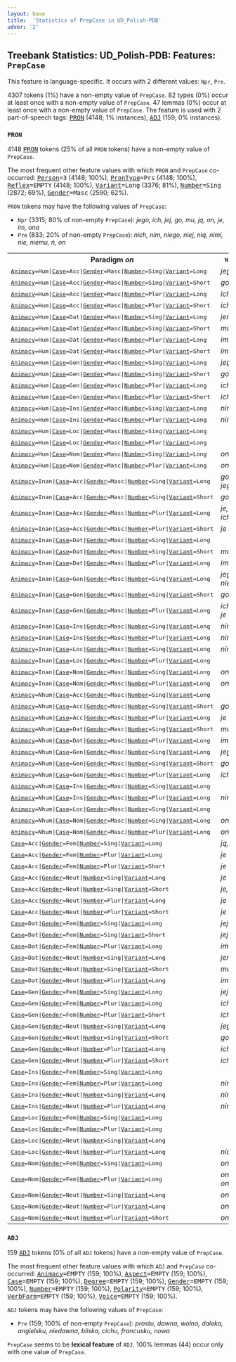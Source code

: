 ```yaml
---
layout: base
title:  'Statistics of PrepCase in UD_Polish-PDB'
udver: '2'
---
```


## Treebank Statistics: UD_Polish-PDB: Features: `PrepCase`

This feature is language-specific.
It occurs with 2 different values: `Npr`, `Pre`.

4307 tokens (1%) have a non-empty value of `PrepCase`.
82 types (0%) occur at least once with a non-empty value of `PrepCase`.
47 lemmas (0%) occur at least once with a non-empty value of `PrepCase`.
The feature is used with 2 part-of-speech tags: <tt><a href="pl_pdb-pos-PRON.html">PRON</a></tt> (4148; 1% instances), <tt><a href="pl_pdb-pos-ADJ.html">ADJ</a></tt> (159; 0% instances).

### `PRON`

4148 <tt><a href="pl_pdb-pos-PRON.html">PRON</a></tt> tokens (25% of all `PRON` tokens) have a non-empty value of `PrepCase`.

The most frequent other feature values with which `PRON` and `PrepCase` co-occurred: <tt><a href="pl_pdb-feat-Person.html">Person</a></tt><tt>=3</tt> (4148; 100%), <tt><a href="pl_pdb-feat-PronType.html">PronType</a></tt><tt>=Prs</tt> (4148; 100%), <tt><a href="pl_pdb-feat-Reflex.html">Reflex</a></tt><tt>=EMPTY</tt> (4148; 100%), <tt><a href="pl_pdb-feat-Variant.html">Variant</a></tt><tt>=Long</tt> (3376; 81%), <tt><a href="pl_pdb-feat-Number.html">Number</a></tt><tt>=Sing</tt> (2872; 69%), <tt><a href="pl_pdb-feat-Gender.html">Gender</a></tt><tt>=Masc</tt> (2590; 62%).

`PRON` tokens may have the following values of `PrepCase`:

* `Npr` (3315; 80% of non-empty `PrepCase`): <em>jego, ich, jej, go, mu, ją, on, je, im, ona</em>
* `Pre` (833; 20% of non-empty `PrepCase`): <em>nich, nim, niego, niej, nią, nimi, nie, niemu, ń, on</em>

<table>
  <tr><th>Paradigm <i>on</i></th><th><tt>Npr</tt></th><th><tt>Pre</tt></th></tr>
  <tr><td><tt><tt><a href="pl_pdb-feat-Animacy.html">Animacy</a></tt><tt>=Hum</tt>|<tt><a href="pl_pdb-feat-Case.html">Case</a></tt><tt>=Acc</tt>|<tt><a href="pl_pdb-feat-Gender.html">Gender</a></tt><tt>=Masc</tt>|<tt><a href="pl_pdb-feat-Number.html">Number</a></tt><tt>=Sing</tt>|<tt><a href="pl_pdb-feat-Variant.html">Variant</a></tt><tt>=Long</tt></tt></td><td><em>jego</em></td><td><em>niego</em></td></tr>
  <tr><td><tt><tt><a href="pl_pdb-feat-Animacy.html">Animacy</a></tt><tt>=Hum</tt>|<tt><a href="pl_pdb-feat-Case.html">Case</a></tt><tt>=Acc</tt>|<tt><a href="pl_pdb-feat-Gender.html">Gender</a></tt><tt>=Masc</tt>|<tt><a href="pl_pdb-feat-Number.html">Number</a></tt><tt>=Sing</tt>|<tt><a href="pl_pdb-feat-Variant.html">Variant</a></tt><tt>=Short</tt></tt></td><td><em>go</em></td><td><em>ń</em></td></tr>
  <tr><td><tt><tt><a href="pl_pdb-feat-Animacy.html">Animacy</a></tt><tt>=Hum</tt>|<tt><a href="pl_pdb-feat-Case.html">Case</a></tt><tt>=Acc</tt>|<tt><a href="pl_pdb-feat-Gender.html">Gender</a></tt><tt>=Masc</tt>|<tt><a href="pl_pdb-feat-Number.html">Number</a></tt><tt>=Plur</tt>|<tt><a href="pl_pdb-feat-Variant.html">Variant</a></tt><tt>=Long</tt></tt></td><td><em>ich</em></td><td><em>nich</em></td></tr>
  <tr><td><tt><tt><a href="pl_pdb-feat-Animacy.html">Animacy</a></tt><tt>=Hum</tt>|<tt><a href="pl_pdb-feat-Case.html">Case</a></tt><tt>=Acc</tt>|<tt><a href="pl_pdb-feat-Gender.html">Gender</a></tt><tt>=Masc</tt>|<tt><a href="pl_pdb-feat-Number.html">Number</a></tt><tt>=Plur</tt>|<tt><a href="pl_pdb-feat-Variant.html">Variant</a></tt><tt>=Short</tt></tt></td><td><em>ich</em></td><td></td></tr>
  <tr><td><tt><tt><a href="pl_pdb-feat-Animacy.html">Animacy</a></tt><tt>=Hum</tt>|<tt><a href="pl_pdb-feat-Case.html">Case</a></tt><tt>=Dat</tt>|<tt><a href="pl_pdb-feat-Gender.html">Gender</a></tt><tt>=Masc</tt>|<tt><a href="pl_pdb-feat-Number.html">Number</a></tt><tt>=Sing</tt>|<tt><a href="pl_pdb-feat-Variant.html">Variant</a></tt><tt>=Long</tt></tt></td><td><em>jemu</em></td><td><em>niemu</em></td></tr>
  <tr><td><tt><tt><a href="pl_pdb-feat-Animacy.html">Animacy</a></tt><tt>=Hum</tt>|<tt><a href="pl_pdb-feat-Case.html">Case</a></tt><tt>=Dat</tt>|<tt><a href="pl_pdb-feat-Gender.html">Gender</a></tt><tt>=Masc</tt>|<tt><a href="pl_pdb-feat-Number.html">Number</a></tt><tt>=Sing</tt>|<tt><a href="pl_pdb-feat-Variant.html">Variant</a></tt><tt>=Short</tt></tt></td><td><em>mu</em></td><td></td></tr>
  <tr><td><tt><tt><a href="pl_pdb-feat-Animacy.html">Animacy</a></tt><tt>=Hum</tt>|<tt><a href="pl_pdb-feat-Case.html">Case</a></tt><tt>=Dat</tt>|<tt><a href="pl_pdb-feat-Gender.html">Gender</a></tt><tt>=Masc</tt>|<tt><a href="pl_pdb-feat-Number.html">Number</a></tt><tt>=Plur</tt>|<tt><a href="pl_pdb-feat-Variant.html">Variant</a></tt><tt>=Long</tt></tt></td><td><em>im</em></td><td><em>nim</em></td></tr>
  <tr><td><tt><tt><a href="pl_pdb-feat-Animacy.html">Animacy</a></tt><tt>=Hum</tt>|<tt><a href="pl_pdb-feat-Case.html">Case</a></tt><tt>=Dat</tt>|<tt><a href="pl_pdb-feat-Gender.html">Gender</a></tt><tt>=Masc</tt>|<tt><a href="pl_pdb-feat-Number.html">Number</a></tt><tt>=Plur</tt>|<tt><a href="pl_pdb-feat-Variant.html">Variant</a></tt><tt>=Short</tt></tt></td><td><em>im</em></td><td></td></tr>
  <tr><td><tt><tt><a href="pl_pdb-feat-Animacy.html">Animacy</a></tt><tt>=Hum</tt>|<tt><a href="pl_pdb-feat-Case.html">Case</a></tt><tt>=Gen</tt>|<tt><a href="pl_pdb-feat-Gender.html">Gender</a></tt><tt>=Masc</tt>|<tt><a href="pl_pdb-feat-Number.html">Number</a></tt><tt>=Sing</tt>|<tt><a href="pl_pdb-feat-Variant.html">Variant</a></tt><tt>=Long</tt></tt></td><td><em>jego</em></td><td><em>niego</em></td></tr>
  <tr><td><tt><tt><a href="pl_pdb-feat-Animacy.html">Animacy</a></tt><tt>=Hum</tt>|<tt><a href="pl_pdb-feat-Case.html">Case</a></tt><tt>=Gen</tt>|<tt><a href="pl_pdb-feat-Gender.html">Gender</a></tt><tt>=Masc</tt>|<tt><a href="pl_pdb-feat-Number.html">Number</a></tt><tt>=Sing</tt>|<tt><a href="pl_pdb-feat-Variant.html">Variant</a></tt><tt>=Short</tt></tt></td><td><em>go</em></td><td></td></tr>
  <tr><td><tt><tt><a href="pl_pdb-feat-Animacy.html">Animacy</a></tt><tt>=Hum</tt>|<tt><a href="pl_pdb-feat-Case.html">Case</a></tt><tt>=Gen</tt>|<tt><a href="pl_pdb-feat-Gender.html">Gender</a></tt><tt>=Masc</tt>|<tt><a href="pl_pdb-feat-Number.html">Number</a></tt><tt>=Plur</tt>|<tt><a href="pl_pdb-feat-Variant.html">Variant</a></tt><tt>=Long</tt></tt></td><td><em>ich</em></td><td><em>nich</em></td></tr>
  <tr><td><tt><tt><a href="pl_pdb-feat-Animacy.html">Animacy</a></tt><tt>=Hum</tt>|<tt><a href="pl_pdb-feat-Case.html">Case</a></tt><tt>=Gen</tt>|<tt><a href="pl_pdb-feat-Gender.html">Gender</a></tt><tt>=Masc</tt>|<tt><a href="pl_pdb-feat-Number.html">Number</a></tt><tt>=Plur</tt>|<tt><a href="pl_pdb-feat-Variant.html">Variant</a></tt><tt>=Short</tt></tt></td><td><em>ich</em></td><td></td></tr>
  <tr><td><tt><tt><a href="pl_pdb-feat-Animacy.html">Animacy</a></tt><tt>=Hum</tt>|<tt><a href="pl_pdb-feat-Case.html">Case</a></tt><tt>=Ins</tt>|<tt><a href="pl_pdb-feat-Gender.html">Gender</a></tt><tt>=Masc</tt>|<tt><a href="pl_pdb-feat-Number.html">Number</a></tt><tt>=Sing</tt>|<tt><a href="pl_pdb-feat-Variant.html">Variant</a></tt><tt>=Long</tt></tt></td><td><em>nim</em></td><td><em>nim</em></td></tr>
  <tr><td><tt><tt><a href="pl_pdb-feat-Animacy.html">Animacy</a></tt><tt>=Hum</tt>|<tt><a href="pl_pdb-feat-Case.html">Case</a></tt><tt>=Ins</tt>|<tt><a href="pl_pdb-feat-Gender.html">Gender</a></tt><tt>=Masc</tt>|<tt><a href="pl_pdb-feat-Number.html">Number</a></tt><tt>=Plur</tt>|<tt><a href="pl_pdb-feat-Variant.html">Variant</a></tt><tt>=Long</tt></tt></td><td><em>nimi</em></td><td><em>nimi</em></td></tr>
  <tr><td><tt><tt><a href="pl_pdb-feat-Animacy.html">Animacy</a></tt><tt>=Hum</tt>|<tt><a href="pl_pdb-feat-Case.html">Case</a></tt><tt>=Loc</tt>|<tt><a href="pl_pdb-feat-Gender.html">Gender</a></tt><tt>=Masc</tt>|<tt><a href="pl_pdb-feat-Number.html">Number</a></tt><tt>=Sing</tt>|<tt><a href="pl_pdb-feat-Variant.html">Variant</a></tt><tt>=Long</tt></tt></td><td></td><td><em>nim</em></td></tr>
  <tr><td><tt><tt><a href="pl_pdb-feat-Animacy.html">Animacy</a></tt><tt>=Hum</tt>|<tt><a href="pl_pdb-feat-Case.html">Case</a></tt><tt>=Loc</tt>|<tt><a href="pl_pdb-feat-Gender.html">Gender</a></tt><tt>=Masc</tt>|<tt><a href="pl_pdb-feat-Number.html">Number</a></tt><tt>=Plur</tt>|<tt><a href="pl_pdb-feat-Variant.html">Variant</a></tt><tt>=Long</tt></tt></td><td></td><td><em>nich</em></td></tr>
  <tr><td><tt><tt><a href="pl_pdb-feat-Animacy.html">Animacy</a></tt><tt>=Hum</tt>|<tt><a href="pl_pdb-feat-Case.html">Case</a></tt><tt>=Nom</tt>|<tt><a href="pl_pdb-feat-Gender.html">Gender</a></tt><tt>=Masc</tt>|<tt><a href="pl_pdb-feat-Number.html">Number</a></tt><tt>=Sing</tt>|<tt><a href="pl_pdb-feat-Variant.html">Variant</a></tt><tt>=Long</tt></tt></td><td><em>on</em></td><td></td></tr>
  <tr><td><tt><tt><a href="pl_pdb-feat-Animacy.html">Animacy</a></tt><tt>=Hum</tt>|<tt><a href="pl_pdb-feat-Case.html">Case</a></tt><tt>=Nom</tt>|<tt><a href="pl_pdb-feat-Gender.html">Gender</a></tt><tt>=Masc</tt>|<tt><a href="pl_pdb-feat-Number.html">Number</a></tt><tt>=Plur</tt>|<tt><a href="pl_pdb-feat-Variant.html">Variant</a></tt><tt>=Long</tt></tt></td><td><em>oni</em></td><td></td></tr>
  <tr><td><tt><tt><a href="pl_pdb-feat-Animacy.html">Animacy</a></tt><tt>=Inan</tt>|<tt><a href="pl_pdb-feat-Case.html">Case</a></tt><tt>=Acc</tt>|<tt><a href="pl_pdb-feat-Gender.html">Gender</a></tt><tt>=Masc</tt>|<tt><a href="pl_pdb-feat-Number.html">Number</a></tt><tt>=Sing</tt>|<tt><a href="pl_pdb-feat-Variant.html">Variant</a></tt><tt>=Long</tt></tt></td><td><em>go, jego</em></td><td><em>niego</em></td></tr>
  <tr><td><tt><tt><a href="pl_pdb-feat-Animacy.html">Animacy</a></tt><tt>=Inan</tt>|<tt><a href="pl_pdb-feat-Case.html">Case</a></tt><tt>=Acc</tt>|<tt><a href="pl_pdb-feat-Gender.html">Gender</a></tt><tt>=Masc</tt>|<tt><a href="pl_pdb-feat-Number.html">Number</a></tt><tt>=Sing</tt>|<tt><a href="pl_pdb-feat-Variant.html">Variant</a></tt><tt>=Short</tt></tt></td><td><em>go</em></td><td></td></tr>
  <tr><td><tt><tt><a href="pl_pdb-feat-Animacy.html">Animacy</a></tt><tt>=Inan</tt>|<tt><a href="pl_pdb-feat-Case.html">Case</a></tt><tt>=Acc</tt>|<tt><a href="pl_pdb-feat-Gender.html">Gender</a></tt><tt>=Masc</tt>|<tt><a href="pl_pdb-feat-Number.html">Number</a></tt><tt>=Plur</tt>|<tt><a href="pl_pdb-feat-Variant.html">Variant</a></tt><tt>=Long</tt></tt></td><td><em>je, ich</em></td><td><em>nie, nich</em></td></tr>
  <tr><td><tt><tt><a href="pl_pdb-feat-Animacy.html">Animacy</a></tt><tt>=Inan</tt>|<tt><a href="pl_pdb-feat-Case.html">Case</a></tt><tt>=Acc</tt>|<tt><a href="pl_pdb-feat-Gender.html">Gender</a></tt><tt>=Masc</tt>|<tt><a href="pl_pdb-feat-Number.html">Number</a></tt><tt>=Plur</tt>|<tt><a href="pl_pdb-feat-Variant.html">Variant</a></tt><tt>=Short</tt></tt></td><td><em>je</em></td><td></td></tr>
  <tr><td><tt><tt><a href="pl_pdb-feat-Animacy.html">Animacy</a></tt><tt>=Inan</tt>|<tt><a href="pl_pdb-feat-Case.html">Case</a></tt><tt>=Dat</tt>|<tt><a href="pl_pdb-feat-Gender.html">Gender</a></tt><tt>=Masc</tt>|<tt><a href="pl_pdb-feat-Number.html">Number</a></tt><tt>=Sing</tt>|<tt><a href="pl_pdb-feat-Variant.html">Variant</a></tt><tt>=Long</tt></tt></td><td></td><td><em>niemu</em></td></tr>
  <tr><td><tt><tt><a href="pl_pdb-feat-Animacy.html">Animacy</a></tt><tt>=Inan</tt>|<tt><a href="pl_pdb-feat-Case.html">Case</a></tt><tt>=Dat</tt>|<tt><a href="pl_pdb-feat-Gender.html">Gender</a></tt><tt>=Masc</tt>|<tt><a href="pl_pdb-feat-Number.html">Number</a></tt><tt>=Sing</tt>|<tt><a href="pl_pdb-feat-Variant.html">Variant</a></tt><tt>=Short</tt></tt></td><td><em>mu</em></td><td></td></tr>
  <tr><td><tt><tt><a href="pl_pdb-feat-Animacy.html">Animacy</a></tt><tt>=Inan</tt>|<tt><a href="pl_pdb-feat-Case.html">Case</a></tt><tt>=Dat</tt>|<tt><a href="pl_pdb-feat-Gender.html">Gender</a></tt><tt>=Masc</tt>|<tt><a href="pl_pdb-feat-Number.html">Number</a></tt><tt>=Plur</tt>|<tt><a href="pl_pdb-feat-Variant.html">Variant</a></tt><tt>=Long</tt></tt></td><td><em>im</em></td><td></td></tr>
  <tr><td><tt><tt><a href="pl_pdb-feat-Animacy.html">Animacy</a></tt><tt>=Inan</tt>|<tt><a href="pl_pdb-feat-Case.html">Case</a></tt><tt>=Gen</tt>|<tt><a href="pl_pdb-feat-Gender.html">Gender</a></tt><tt>=Masc</tt>|<tt><a href="pl_pdb-feat-Number.html">Number</a></tt><tt>=Sing</tt>|<tt><a href="pl_pdb-feat-Variant.html">Variant</a></tt><tt>=Long</tt></tt></td><td><em>jego, niego</em></td><td><em>niego</em></td></tr>
  <tr><td><tt><tt><a href="pl_pdb-feat-Animacy.html">Animacy</a></tt><tt>=Inan</tt>|<tt><a href="pl_pdb-feat-Case.html">Case</a></tt><tt>=Gen</tt>|<tt><a href="pl_pdb-feat-Gender.html">Gender</a></tt><tt>=Masc</tt>|<tt><a href="pl_pdb-feat-Number.html">Number</a></tt><tt>=Sing</tt>|<tt><a href="pl_pdb-feat-Variant.html">Variant</a></tt><tt>=Short</tt></tt></td><td><em>go</em></td><td><em>ń</em></td></tr>
  <tr><td><tt><tt><a href="pl_pdb-feat-Animacy.html">Animacy</a></tt><tt>=Inan</tt>|<tt><a href="pl_pdb-feat-Case.html">Case</a></tt><tt>=Gen</tt>|<tt><a href="pl_pdb-feat-Gender.html">Gender</a></tt><tt>=Masc</tt>|<tt><a href="pl_pdb-feat-Number.html">Number</a></tt><tt>=Plur</tt>|<tt><a href="pl_pdb-feat-Variant.html">Variant</a></tt><tt>=Long</tt></tt></td><td><em>ich, je</em></td><td><em>nich</em></td></tr>
  <tr><td><tt><tt><a href="pl_pdb-feat-Animacy.html">Animacy</a></tt><tt>=Inan</tt>|<tt><a href="pl_pdb-feat-Case.html">Case</a></tt><tt>=Ins</tt>|<tt><a href="pl_pdb-feat-Gender.html">Gender</a></tt><tt>=Masc</tt>|<tt><a href="pl_pdb-feat-Number.html">Number</a></tt><tt>=Sing</tt>|<tt><a href="pl_pdb-feat-Variant.html">Variant</a></tt><tt>=Long</tt></tt></td><td><em>nim</em></td><td><em>nim</em></td></tr>
  <tr><td><tt><tt><a href="pl_pdb-feat-Animacy.html">Animacy</a></tt><tt>=Inan</tt>|<tt><a href="pl_pdb-feat-Case.html">Case</a></tt><tt>=Ins</tt>|<tt><a href="pl_pdb-feat-Gender.html">Gender</a></tt><tt>=Masc</tt>|<tt><a href="pl_pdb-feat-Number.html">Number</a></tt><tt>=Plur</tt>|<tt><a href="pl_pdb-feat-Variant.html">Variant</a></tt><tt>=Long</tt></tt></td><td><em>nimi</em></td><td><em>nimi</em></td></tr>
  <tr><td><tt><tt><a href="pl_pdb-feat-Animacy.html">Animacy</a></tt><tt>=Inan</tt>|<tt><a href="pl_pdb-feat-Case.html">Case</a></tt><tt>=Loc</tt>|<tt><a href="pl_pdb-feat-Gender.html">Gender</a></tt><tt>=Masc</tt>|<tt><a href="pl_pdb-feat-Number.html">Number</a></tt><tt>=Sing</tt>|<tt><a href="pl_pdb-feat-Variant.html">Variant</a></tt><tt>=Long</tt></tt></td><td><em>nim</em></td><td><em>nim</em></td></tr>
  <tr><td><tt><tt><a href="pl_pdb-feat-Animacy.html">Animacy</a></tt><tt>=Inan</tt>|<tt><a href="pl_pdb-feat-Case.html">Case</a></tt><tt>=Loc</tt>|<tt><a href="pl_pdb-feat-Gender.html">Gender</a></tt><tt>=Masc</tt>|<tt><a href="pl_pdb-feat-Number.html">Number</a></tt><tt>=Plur</tt>|<tt><a href="pl_pdb-feat-Variant.html">Variant</a></tt><tt>=Long</tt></tt></td><td></td><td><em>nich</em></td></tr>
  <tr><td><tt><tt><a href="pl_pdb-feat-Animacy.html">Animacy</a></tt><tt>=Inan</tt>|<tt><a href="pl_pdb-feat-Case.html">Case</a></tt><tt>=Nom</tt>|<tt><a href="pl_pdb-feat-Gender.html">Gender</a></tt><tt>=Masc</tt>|<tt><a href="pl_pdb-feat-Number.html">Number</a></tt><tt>=Sing</tt>|<tt><a href="pl_pdb-feat-Variant.html">Variant</a></tt><tt>=Long</tt></tt></td><td><em>on</em></td><td></td></tr>
  <tr><td><tt><tt><a href="pl_pdb-feat-Animacy.html">Animacy</a></tt><tt>=Inan</tt>|<tt><a href="pl_pdb-feat-Case.html">Case</a></tt><tt>=Nom</tt>|<tt><a href="pl_pdb-feat-Gender.html">Gender</a></tt><tt>=Masc</tt>|<tt><a href="pl_pdb-feat-Number.html">Number</a></tt><tt>=Plur</tt>|<tt><a href="pl_pdb-feat-Variant.html">Variant</a></tt><tt>=Long</tt></tt></td><td><em>one</em></td><td></td></tr>
  <tr><td><tt><tt><a href="pl_pdb-feat-Animacy.html">Animacy</a></tt><tt>=Nhum</tt>|<tt><a href="pl_pdb-feat-Case.html">Case</a></tt><tt>=Acc</tt>|<tt><a href="pl_pdb-feat-Gender.html">Gender</a></tt><tt>=Masc</tt>|<tt><a href="pl_pdb-feat-Number.html">Number</a></tt><tt>=Sing</tt>|<tt><a href="pl_pdb-feat-Variant.html">Variant</a></tt><tt>=Long</tt></tt></td><td></td><td><em>niego</em></td></tr>
  <tr><td><tt><tt><a href="pl_pdb-feat-Animacy.html">Animacy</a></tt><tt>=Nhum</tt>|<tt><a href="pl_pdb-feat-Case.html">Case</a></tt><tt>=Acc</tt>|<tt><a href="pl_pdb-feat-Gender.html">Gender</a></tt><tt>=Masc</tt>|<tt><a href="pl_pdb-feat-Number.html">Number</a></tt><tt>=Sing</tt>|<tt><a href="pl_pdb-feat-Variant.html">Variant</a></tt><tt>=Short</tt></tt></td><td><em>go</em></td><td></td></tr>
  <tr><td><tt><tt><a href="pl_pdb-feat-Animacy.html">Animacy</a></tt><tt>=Nhum</tt>|<tt><a href="pl_pdb-feat-Case.html">Case</a></tt><tt>=Acc</tt>|<tt><a href="pl_pdb-feat-Gender.html">Gender</a></tt><tt>=Masc</tt>|<tt><a href="pl_pdb-feat-Number.html">Number</a></tt><tt>=Plur</tt>|<tt><a href="pl_pdb-feat-Variant.html">Variant</a></tt><tt>=Long</tt></tt></td><td><em>je</em></td><td></td></tr>
  <tr><td><tt><tt><a href="pl_pdb-feat-Animacy.html">Animacy</a></tt><tt>=Nhum</tt>|<tt><a href="pl_pdb-feat-Case.html">Case</a></tt><tt>=Dat</tt>|<tt><a href="pl_pdb-feat-Gender.html">Gender</a></tt><tt>=Masc</tt>|<tt><a href="pl_pdb-feat-Number.html">Number</a></tt><tt>=Sing</tt>|<tt><a href="pl_pdb-feat-Variant.html">Variant</a></tt><tt>=Short</tt></tt></td><td><em>mu</em></td><td></td></tr>
  <tr><td><tt><tt><a href="pl_pdb-feat-Animacy.html">Animacy</a></tt><tt>=Nhum</tt>|<tt><a href="pl_pdb-feat-Case.html">Case</a></tt><tt>=Dat</tt>|<tt><a href="pl_pdb-feat-Gender.html">Gender</a></tt><tt>=Masc</tt>|<tt><a href="pl_pdb-feat-Number.html">Number</a></tt><tt>=Plur</tt>|<tt><a href="pl_pdb-feat-Variant.html">Variant</a></tt><tt>=Long</tt></tt></td><td><em>im</em></td><td></td></tr>
  <tr><td><tt><tt><a href="pl_pdb-feat-Animacy.html">Animacy</a></tt><tt>=Nhum</tt>|<tt><a href="pl_pdb-feat-Case.html">Case</a></tt><tt>=Gen</tt>|<tt><a href="pl_pdb-feat-Gender.html">Gender</a></tt><tt>=Masc</tt>|<tt><a href="pl_pdb-feat-Number.html">Number</a></tt><tt>=Sing</tt>|<tt><a href="pl_pdb-feat-Variant.html">Variant</a></tt><tt>=Long</tt></tt></td><td><em>jego</em></td><td><em>niego</em></td></tr>
  <tr><td><tt><tt><a href="pl_pdb-feat-Animacy.html">Animacy</a></tt><tt>=Nhum</tt>|<tt><a href="pl_pdb-feat-Case.html">Case</a></tt><tt>=Gen</tt>|<tt><a href="pl_pdb-feat-Gender.html">Gender</a></tt><tt>=Masc</tt>|<tt><a href="pl_pdb-feat-Number.html">Number</a></tt><tt>=Sing</tt>|<tt><a href="pl_pdb-feat-Variant.html">Variant</a></tt><tt>=Short</tt></tt></td><td><em>go</em></td><td></td></tr>
  <tr><td><tt><tt><a href="pl_pdb-feat-Animacy.html">Animacy</a></tt><tt>=Nhum</tt>|<tt><a href="pl_pdb-feat-Case.html">Case</a></tt><tt>=Gen</tt>|<tt><a href="pl_pdb-feat-Gender.html">Gender</a></tt><tt>=Masc</tt>|<tt><a href="pl_pdb-feat-Number.html">Number</a></tt><tt>=Plur</tt>|<tt><a href="pl_pdb-feat-Variant.html">Variant</a></tt><tt>=Long</tt></tt></td><td><em>ich</em></td><td><em>nich</em></td></tr>
  <tr><td><tt><tt><a href="pl_pdb-feat-Animacy.html">Animacy</a></tt><tt>=Nhum</tt>|<tt><a href="pl_pdb-feat-Case.html">Case</a></tt><tt>=Ins</tt>|<tt><a href="pl_pdb-feat-Gender.html">Gender</a></tt><tt>=Masc</tt>|<tt><a href="pl_pdb-feat-Number.html">Number</a></tt><tt>=Sing</tt>|<tt><a href="pl_pdb-feat-Variant.html">Variant</a></tt><tt>=Long</tt></tt></td><td></td><td><em>nim</em></td></tr>
  <tr><td><tt><tt><a href="pl_pdb-feat-Animacy.html">Animacy</a></tt><tt>=Nhum</tt>|<tt><a href="pl_pdb-feat-Case.html">Case</a></tt><tt>=Ins</tt>|<tt><a href="pl_pdb-feat-Gender.html">Gender</a></tt><tt>=Masc</tt>|<tt><a href="pl_pdb-feat-Number.html">Number</a></tt><tt>=Plur</tt>|<tt><a href="pl_pdb-feat-Variant.html">Variant</a></tt><tt>=Long</tt></tt></td><td><em>nimi</em></td><td><em>nimi</em></td></tr>
  <tr><td><tt><tt><a href="pl_pdb-feat-Animacy.html">Animacy</a></tt><tt>=Nhum</tt>|<tt><a href="pl_pdb-feat-Case.html">Case</a></tt><tt>=Loc</tt>|<tt><a href="pl_pdb-feat-Gender.html">Gender</a></tt><tt>=Masc</tt>|<tt><a href="pl_pdb-feat-Number.html">Number</a></tt><tt>=Sing</tt>|<tt><a href="pl_pdb-feat-Variant.html">Variant</a></tt><tt>=Long</tt></tt></td><td></td><td><em>nim</em></td></tr>
  <tr><td><tt><tt><a href="pl_pdb-feat-Animacy.html">Animacy</a></tt><tt>=Nhum</tt>|<tt><a href="pl_pdb-feat-Case.html">Case</a></tt><tt>=Nom</tt>|<tt><a href="pl_pdb-feat-Gender.html">Gender</a></tt><tt>=Masc</tt>|<tt><a href="pl_pdb-feat-Number.html">Number</a></tt><tt>=Sing</tt>|<tt><a href="pl_pdb-feat-Variant.html">Variant</a></tt><tt>=Long</tt></tt></td><td><em>on</em></td><td><em>on</em></td></tr>
  <tr><td><tt><tt><a href="pl_pdb-feat-Animacy.html">Animacy</a></tt><tt>=Nhum</tt>|<tt><a href="pl_pdb-feat-Case.html">Case</a></tt><tt>=Nom</tt>|<tt><a href="pl_pdb-feat-Gender.html">Gender</a></tt><tt>=Masc</tt>|<tt><a href="pl_pdb-feat-Number.html">Number</a></tt><tt>=Plur</tt>|<tt><a href="pl_pdb-feat-Variant.html">Variant</a></tt><tt>=Long</tt></tt></td><td><em>one</em></td><td></td></tr>
  <tr><td><tt><tt><a href="pl_pdb-feat-Case.html">Case</a></tt><tt>=Acc</tt>|<tt><a href="pl_pdb-feat-Gender.html">Gender</a></tt><tt>=Fem</tt>|<tt><a href="pl_pdb-feat-Number.html">Number</a></tt><tt>=Sing</tt>|<tt><a href="pl_pdb-feat-Variant.html">Variant</a></tt><tt>=Long</tt></tt></td><td><em>ją, je</em></td><td><em>nią</em></td></tr>
  <tr><td><tt><tt><a href="pl_pdb-feat-Case.html">Case</a></tt><tt>=Acc</tt>|<tt><a href="pl_pdb-feat-Gender.html">Gender</a></tt><tt>=Fem</tt>|<tt><a href="pl_pdb-feat-Number.html">Number</a></tt><tt>=Plur</tt>|<tt><a href="pl_pdb-feat-Variant.html">Variant</a></tt><tt>=Long</tt></tt></td><td><em>je</em></td><td><em>nie</em></td></tr>
  <tr><td><tt><tt><a href="pl_pdb-feat-Case.html">Case</a></tt><tt>=Acc</tt>|<tt><a href="pl_pdb-feat-Gender.html">Gender</a></tt><tt>=Fem</tt>|<tt><a href="pl_pdb-feat-Number.html">Number</a></tt><tt>=Plur</tt>|<tt><a href="pl_pdb-feat-Variant.html">Variant</a></tt><tt>=Short</tt></tt></td><td><em>je</em></td><td></td></tr>
  <tr><td><tt><tt><a href="pl_pdb-feat-Case.html">Case</a></tt><tt>=Acc</tt>|<tt><a href="pl_pdb-feat-Gender.html">Gender</a></tt><tt>=Neut</tt>|<tt><a href="pl_pdb-feat-Number.html">Number</a></tt><tt>=Sing</tt>|<tt><a href="pl_pdb-feat-Variant.html">Variant</a></tt><tt>=Long</tt></tt></td><td><em>je</em></td><td><em>nie</em></td></tr>
  <tr><td><tt><tt><a href="pl_pdb-feat-Case.html">Case</a></tt><tt>=Acc</tt>|<tt><a href="pl_pdb-feat-Gender.html">Gender</a></tt><tt>=Neut</tt>|<tt><a href="pl_pdb-feat-Number.html">Number</a></tt><tt>=Sing</tt>|<tt><a href="pl_pdb-feat-Variant.html">Variant</a></tt><tt>=Short</tt></tt></td><td><em>je, go</em></td><td></td></tr>
  <tr><td><tt><tt><a href="pl_pdb-feat-Case.html">Case</a></tt><tt>=Acc</tt>|<tt><a href="pl_pdb-feat-Gender.html">Gender</a></tt><tt>=Neut</tt>|<tt><a href="pl_pdb-feat-Number.html">Number</a></tt><tt>=Plur</tt>|<tt><a href="pl_pdb-feat-Variant.html">Variant</a></tt><tt>=Long</tt></tt></td><td><em>je</em></td><td><em>nie</em></td></tr>
  <tr><td><tt><tt><a href="pl_pdb-feat-Case.html">Case</a></tt><tt>=Acc</tt>|<tt><a href="pl_pdb-feat-Gender.html">Gender</a></tt><tt>=Neut</tt>|<tt><a href="pl_pdb-feat-Number.html">Number</a></tt><tt>=Plur</tt>|<tt><a href="pl_pdb-feat-Variant.html">Variant</a></tt><tt>=Short</tt></tt></td><td><em>je</em></td><td><em>nie</em></td></tr>
  <tr><td><tt><tt><a href="pl_pdb-feat-Case.html">Case</a></tt><tt>=Dat</tt>|<tt><a href="pl_pdb-feat-Gender.html">Gender</a></tt><tt>=Fem</tt>|<tt><a href="pl_pdb-feat-Number.html">Number</a></tt><tt>=Sing</tt>|<tt><a href="pl_pdb-feat-Variant.html">Variant</a></tt><tt>=Long</tt></tt></td><td><em>jej</em></td><td><em>niej</em></td></tr>
  <tr><td><tt><tt><a href="pl_pdb-feat-Case.html">Case</a></tt><tt>=Dat</tt>|<tt><a href="pl_pdb-feat-Gender.html">Gender</a></tt><tt>=Fem</tt>|<tt><a href="pl_pdb-feat-Number.html">Number</a></tt><tt>=Sing</tt>|<tt><a href="pl_pdb-feat-Variant.html">Variant</a></tt><tt>=Short</tt></tt></td><td><em>jej</em></td><td></td></tr>
  <tr><td><tt><tt><a href="pl_pdb-feat-Case.html">Case</a></tt><tt>=Dat</tt>|<tt><a href="pl_pdb-feat-Gender.html">Gender</a></tt><tt>=Fem</tt>|<tt><a href="pl_pdb-feat-Number.html">Number</a></tt><tt>=Plur</tt>|<tt><a href="pl_pdb-feat-Variant.html">Variant</a></tt><tt>=Long</tt></tt></td><td><em>im</em></td><td><em>nim</em></td></tr>
  <tr><td><tt><tt><a href="pl_pdb-feat-Case.html">Case</a></tt><tt>=Dat</tt>|<tt><a href="pl_pdb-feat-Gender.html">Gender</a></tt><tt>=Neut</tt>|<tt><a href="pl_pdb-feat-Number.html">Number</a></tt><tt>=Sing</tt>|<tt><a href="pl_pdb-feat-Variant.html">Variant</a></tt><tt>=Long</tt></tt></td><td><em>jemu</em></td><td></td></tr>
  <tr><td><tt><tt><a href="pl_pdb-feat-Case.html">Case</a></tt><tt>=Dat</tt>|<tt><a href="pl_pdb-feat-Gender.html">Gender</a></tt><tt>=Neut</tt>|<tt><a href="pl_pdb-feat-Number.html">Number</a></tt><tt>=Sing</tt>|<tt><a href="pl_pdb-feat-Variant.html">Variant</a></tt><tt>=Short</tt></tt></td><td><em>mu</em></td><td></td></tr>
  <tr><td><tt><tt><a href="pl_pdb-feat-Case.html">Case</a></tt><tt>=Dat</tt>|<tt><a href="pl_pdb-feat-Gender.html">Gender</a></tt><tt>=Neut</tt>|<tt><a href="pl_pdb-feat-Number.html">Number</a></tt><tt>=Plur</tt>|<tt><a href="pl_pdb-feat-Variant.html">Variant</a></tt><tt>=Long</tt></tt></td><td><em>im</em></td><td></td></tr>
  <tr><td><tt><tt><a href="pl_pdb-feat-Case.html">Case</a></tt><tt>=Gen</tt>|<tt><a href="pl_pdb-feat-Gender.html">Gender</a></tt><tt>=Fem</tt>|<tt><a href="pl_pdb-feat-Number.html">Number</a></tt><tt>=Sing</tt>|<tt><a href="pl_pdb-feat-Variant.html">Variant</a></tt><tt>=Long</tt></tt></td><td><em>jej</em></td><td><em>niej</em></td></tr>
  <tr><td><tt><tt><a href="pl_pdb-feat-Case.html">Case</a></tt><tt>=Gen</tt>|<tt><a href="pl_pdb-feat-Gender.html">Gender</a></tt><tt>=Fem</tt>|<tt><a href="pl_pdb-feat-Number.html">Number</a></tt><tt>=Plur</tt>|<tt><a href="pl_pdb-feat-Variant.html">Variant</a></tt><tt>=Long</tt></tt></td><td><em>ich</em></td><td><em>nich</em></td></tr>
  <tr><td><tt><tt><a href="pl_pdb-feat-Case.html">Case</a></tt><tt>=Gen</tt>|<tt><a href="pl_pdb-feat-Gender.html">Gender</a></tt><tt>=Fem</tt>|<tt><a href="pl_pdb-feat-Number.html">Number</a></tt><tt>=Plur</tt>|<tt><a href="pl_pdb-feat-Variant.html">Variant</a></tt><tt>=Short</tt></tt></td><td><em>ich</em></td><td></td></tr>
  <tr><td><tt><tt><a href="pl_pdb-feat-Case.html">Case</a></tt><tt>=Gen</tt>|<tt><a href="pl_pdb-feat-Gender.html">Gender</a></tt><tt>=Neut</tt>|<tt><a href="pl_pdb-feat-Number.html">Number</a></tt><tt>=Sing</tt>|<tt><a href="pl_pdb-feat-Variant.html">Variant</a></tt><tt>=Long</tt></tt></td><td><em>jego</em></td><td><em>niego</em></td></tr>
  <tr><td><tt><tt><a href="pl_pdb-feat-Case.html">Case</a></tt><tt>=Gen</tt>|<tt><a href="pl_pdb-feat-Gender.html">Gender</a></tt><tt>=Neut</tt>|<tt><a href="pl_pdb-feat-Number.html">Number</a></tt><tt>=Sing</tt>|<tt><a href="pl_pdb-feat-Variant.html">Variant</a></tt><tt>=Short</tt></tt></td><td><em>go</em></td><td></td></tr>
  <tr><td><tt><tt><a href="pl_pdb-feat-Case.html">Case</a></tt><tt>=Gen</tt>|<tt><a href="pl_pdb-feat-Gender.html">Gender</a></tt><tt>=Neut</tt>|<tt><a href="pl_pdb-feat-Number.html">Number</a></tt><tt>=Plur</tt>|<tt><a href="pl_pdb-feat-Variant.html">Variant</a></tt><tt>=Long</tt></tt></td><td><em>ich</em></td><td><em>nich</em></td></tr>
  <tr><td><tt><tt><a href="pl_pdb-feat-Case.html">Case</a></tt><tt>=Gen</tt>|<tt><a href="pl_pdb-feat-Gender.html">Gender</a></tt><tt>=Neut</tt>|<tt><a href="pl_pdb-feat-Number.html">Number</a></tt><tt>=Plur</tt>|<tt><a href="pl_pdb-feat-Variant.html">Variant</a></tt><tt>=Short</tt></tt></td><td><em>ich</em></td><td></td></tr>
  <tr><td><tt><tt><a href="pl_pdb-feat-Case.html">Case</a></tt><tt>=Ins</tt>|<tt><a href="pl_pdb-feat-Gender.html">Gender</a></tt><tt>=Fem</tt>|<tt><a href="pl_pdb-feat-Number.html">Number</a></tt><tt>=Sing</tt>|<tt><a href="pl_pdb-feat-Variant.html">Variant</a></tt><tt>=Long</tt></tt></td><td></td><td><em>nią</em></td></tr>
  <tr><td><tt><tt><a href="pl_pdb-feat-Case.html">Case</a></tt><tt>=Ins</tt>|<tt><a href="pl_pdb-feat-Gender.html">Gender</a></tt><tt>=Fem</tt>|<tt><a href="pl_pdb-feat-Number.html">Number</a></tt><tt>=Plur</tt>|<tt><a href="pl_pdb-feat-Variant.html">Variant</a></tt><tt>=Long</tt></tt></td><td><em>nimi</em></td><td><em>nimi</em></td></tr>
  <tr><td><tt><tt><a href="pl_pdb-feat-Case.html">Case</a></tt><tt>=Ins</tt>|<tt><a href="pl_pdb-feat-Gender.html">Gender</a></tt><tt>=Neut</tt>|<tt><a href="pl_pdb-feat-Number.html">Number</a></tt><tt>=Sing</tt>|<tt><a href="pl_pdb-feat-Variant.html">Variant</a></tt><tt>=Long</tt></tt></td><td><em>nim</em></td><td><em>nim</em></td></tr>
  <tr><td><tt><tt><a href="pl_pdb-feat-Case.html">Case</a></tt><tt>=Ins</tt>|<tt><a href="pl_pdb-feat-Gender.html">Gender</a></tt><tt>=Neut</tt>|<tt><a href="pl_pdb-feat-Number.html">Number</a></tt><tt>=Plur</tt>|<tt><a href="pl_pdb-feat-Variant.html">Variant</a></tt><tt>=Long</tt></tt></td><td><em>nimi</em></td><td><em>nimi</em></td></tr>
  <tr><td><tt><tt><a href="pl_pdb-feat-Case.html">Case</a></tt><tt>=Loc</tt>|<tt><a href="pl_pdb-feat-Gender.html">Gender</a></tt><tt>=Fem</tt>|<tt><a href="pl_pdb-feat-Number.html">Number</a></tt><tt>=Sing</tt>|<tt><a href="pl_pdb-feat-Variant.html">Variant</a></tt><tt>=Long</tt></tt></td><td></td><td><em>niej</em></td></tr>
  <tr><td><tt><tt><a href="pl_pdb-feat-Case.html">Case</a></tt><tt>=Loc</tt>|<tt><a href="pl_pdb-feat-Gender.html">Gender</a></tt><tt>=Fem</tt>|<tt><a href="pl_pdb-feat-Number.html">Number</a></tt><tt>=Plur</tt>|<tt><a href="pl_pdb-feat-Variant.html">Variant</a></tt><tt>=Long</tt></tt></td><td></td><td><em>nich</em></td></tr>
  <tr><td><tt><tt><a href="pl_pdb-feat-Case.html">Case</a></tt><tt>=Loc</tt>|<tt><a href="pl_pdb-feat-Gender.html">Gender</a></tt><tt>=Neut</tt>|<tt><a href="pl_pdb-feat-Number.html">Number</a></tt><tt>=Sing</tt>|<tt><a href="pl_pdb-feat-Variant.html">Variant</a></tt><tt>=Long</tt></tt></td><td></td><td><em>nim</em></td></tr>
  <tr><td><tt><tt><a href="pl_pdb-feat-Case.html">Case</a></tt><tt>=Loc</tt>|<tt><a href="pl_pdb-feat-Gender.html">Gender</a></tt><tt>=Neut</tt>|<tt><a href="pl_pdb-feat-Number.html">Number</a></tt><tt>=Plur</tt>|<tt><a href="pl_pdb-feat-Variant.html">Variant</a></tt><tt>=Long</tt></tt></td><td><em>nich</em></td><td><em>nich</em></td></tr>
  <tr><td><tt><tt><a href="pl_pdb-feat-Case.html">Case</a></tt><tt>=Nom</tt>|<tt><a href="pl_pdb-feat-Gender.html">Gender</a></tt><tt>=Fem</tt>|<tt><a href="pl_pdb-feat-Number.html">Number</a></tt><tt>=Sing</tt>|<tt><a href="pl_pdb-feat-Variant.html">Variant</a></tt><tt>=Long</tt></tt></td><td><em>ona</em></td><td></td></tr>
  <tr><td><tt><tt><a href="pl_pdb-feat-Case.html">Case</a></tt><tt>=Nom</tt>|<tt><a href="pl_pdb-feat-Gender.html">Gender</a></tt><tt>=Fem</tt>|<tt><a href="pl_pdb-feat-Number.html">Number</a></tt><tt>=Plur</tt>|<tt><a href="pl_pdb-feat-Variant.html">Variant</a></tt><tt>=Long</tt></tt></td><td><em>one, oneż</em></td><td></td></tr>
  <tr><td><tt><tt><a href="pl_pdb-feat-Case.html">Case</a></tt><tt>=Nom</tt>|<tt><a href="pl_pdb-feat-Gender.html">Gender</a></tt><tt>=Neut</tt>|<tt><a href="pl_pdb-feat-Number.html">Number</a></tt><tt>=Sing</tt>|<tt><a href="pl_pdb-feat-Variant.html">Variant</a></tt><tt>=Long</tt></tt></td><td><em>ono</em></td><td></td></tr>
  <tr><td><tt><tt><a href="pl_pdb-feat-Case.html">Case</a></tt><tt>=Nom</tt>|<tt><a href="pl_pdb-feat-Gender.html">Gender</a></tt><tt>=Neut</tt>|<tt><a href="pl_pdb-feat-Number.html">Number</a></tt><tt>=Plur</tt>|<tt><a href="pl_pdb-feat-Variant.html">Variant</a></tt><tt>=Long</tt></tt></td><td><em>one</em></td><td></td></tr>
  <tr><td><tt><tt><a href="pl_pdb-feat-Case.html">Case</a></tt><tt>=Nom</tt>|<tt><a href="pl_pdb-feat-Gender.html">Gender</a></tt><tt>=Neut</tt>|<tt><a href="pl_pdb-feat-Number.html">Number</a></tt><tt>=Plur</tt>|<tt><a href="pl_pdb-feat-Variant.html">Variant</a></tt><tt>=Short</tt></tt></td><td><em>one</em></td><td></td></tr>
</table>

### `ADJ`

159 <tt><a href="pl_pdb-pos-ADJ.html">ADJ</a></tt> tokens (0% of all `ADJ` tokens) have a non-empty value of `PrepCase`.

The most frequent other feature values with which `ADJ` and `PrepCase` co-occurred: <tt><a href="pl_pdb-feat-Animacy.html">Animacy</a></tt><tt>=EMPTY</tt> (159; 100%), <tt><a href="pl_pdb-feat-Aspect.html">Aspect</a></tt><tt>=EMPTY</tt> (159; 100%), <tt><a href="pl_pdb-feat-Case.html">Case</a></tt><tt>=EMPTY</tt> (159; 100%), <tt><a href="pl_pdb-feat-Degree.html">Degree</a></tt><tt>=EMPTY</tt> (159; 100%), <tt><a href="pl_pdb-feat-Gender.html">Gender</a></tt><tt>=EMPTY</tt> (159; 100%), <tt><a href="pl_pdb-feat-Number.html">Number</a></tt><tt>=EMPTY</tt> (159; 100%), <tt><a href="pl_pdb-feat-Polarity.html">Polarity</a></tt><tt>=EMPTY</tt> (159; 100%), <tt><a href="pl_pdb-feat-VerbForm.html">VerbForm</a></tt><tt>=EMPTY</tt> (159; 100%), <tt><a href="pl_pdb-feat-Voice.html">Voice</a></tt><tt>=EMPTY</tt> (159; 100%).

`ADJ` tokens may have the following values of `PrepCase`:

* `Pre` (159; 100% of non-empty `PrepCase`): <em>prostu, dawna, wolna, daleka, angielsku, niedawna, bliska, cichu, francusku, nowa</em>

`PrepCase` seems to be **lexical feature** of `ADJ`. 100% lemmas (44) occur only with one value of `PrepCase`.


